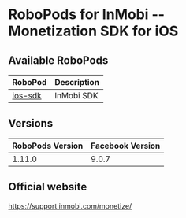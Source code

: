 # RoboPods for InMobi -- Monetization SDK for iOS

## Available RoboPods

| RoboPod                           | Description                               |
|-----------------------------------|-------------------------------------------|
| [ios-sdk](ios-sdk/)               | InMobi SDK                                |

## Versions

| RoboPods Version  | Facebook Version    |
|-------------------|---------------------|
| 1.11.0            | 9.0.7               |

## Official website

https://support.inmobi.com/monetize/